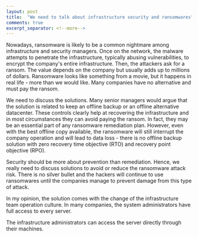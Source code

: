 ```yaml
---
layout: post
title:  "We need to talk about infrastructure security and ransomwares"
comments: true
excerpt_separator: <!--more-->
---
```


Nowadays, ransomware is likely to be a common nightmare among infrastructure and security managers. Once on the network, the malware attempts to penetrate the infrastructure, typically abusing vulnerabilities, to encrypt the company's entire infrastructure. Then, the attackers ask for a ransom. The value depends on the company but usually adds up to millions of dollars. Ransomware looks like something from a movie, but it happens in real life - more than we would like. Many companies have no alternative and must pay the ransom.

We need to discuss the solutions. <!--more--> Many senior managers would argue that the solution is related to keep an offline backup or an offline alternative datacenter. These controls clearly help at recovering the infrastructure and in most circumstances they can avoid paying the ransom. In fact, they may be an essential part of any ransomware remediation plan. However, even with the best offline copy available, the ransomware will still interrupt the company operation and will lead to data loss - there is no offline backup solution with zero recovery time objective (RTO) and recovery point objective (RPO).

Security should be more about prevention than remediation. Hence, we really need to discuss solutions to avoid or reduce the ransomware attack risk. There is no silver bullet and the hackers will continue to use ransomwares until the companies manage to prevent damage from this type of attack.

In my opinion, the solution comes with the change of the infrastructure team operation culture. In many companies, the system administrators have full access to every server.

The infrastructure administrators can access the server directly through their machines. 

